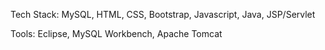 Tech Stack: MySQL, HTML, CSS, Bootstrap, Javascript, Java, JSP/Servlet

Tools: Eclipse, MySQL Workbench, Apache Tomcat
